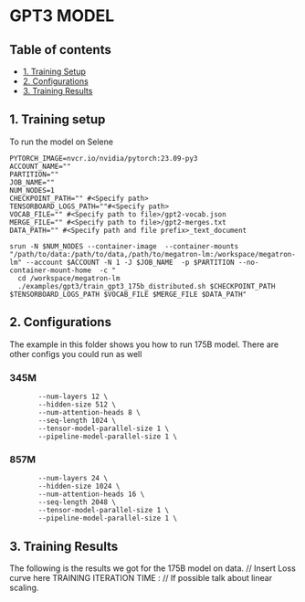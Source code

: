# GPT3 MODEL

## Table of contents
- [1. Training Setup](#1-training-setup)
- [2. Configurations](#2-configurations)
- [3. Training Results](#3-training-results)

## 1. Training setup
<a id="markdown-training-setup" name="training-setup"></a>
To run the model on Selene 
```
PYTORCH_IMAGE=nvcr.io/nvidia/pytorch:23.09-py3
ACCOUNT_NAME=""
PARTITION=""
JOB_NAME=""
NUM_NODES=1
CHECKPOINT_PATH="" #<Specify path>
TENSORBOARD_LOGS_PATH=""#<Specify path>
VOCAB_FILE="" #<Specify path to file>/gpt2-vocab.json
MERGE_FILE="" #<Specify path to file>/gpt2-merges.txt
DATA_PATH="" #<Specify path and file prefix>_text_document

srun -N $NUM_NODES --container-image  --container-mounts "/path/to/data:/path/to/data,/path/to/megatron-lm:/workspace/megatron-lm" --account $ACCOUNT -N 1 -J $JOB_NAME  -p $PARTITION --no-container-mount-home  -c "
  cd /workspace/megatron-lm
  ./examples/gpt3/train_gpt3_175b_distributed.sh $CHECKPOINT_PATH $TENSORBOARD_LOGS_PATH $VOCAB_FILE $MERGE_FILE $DATA_PATH"

```

## 2. Configurations
<a id="markdown-configurations" name="configurations"></a>
The example in this folder shows you how to run 175B model. There are other configs you could run as well

### 345M 
```
       --num-layers 12 \
       --hidden-size 512 \
       --num-attention-heads 8 \
       --seq-length 1024 \
       --tensor-model-parallel-size 1 \
       --pipeline-model-parallel-size 1 \

```

### 857M 
```
       --num-layers 24 \
       --hidden-size 1024 \
       --num-attention-heads 16 \
       --seq-length 2048 \
       --tensor-model-parallel-size 1 \
       --pipeline-model-parallel-size 1 \

```

## 3. Training Results
<a id="markdown-training-results" name="training-results"></a>
The following is the results we got for the 175B model on <FILLHERE> data. 
// Insert Loss curve here
TRAINING ITERATION TIME : <FILLHERE>
// If possible talk about linear scaling. 